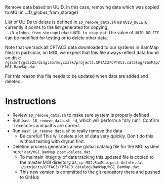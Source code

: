 Remove data based on UUID.  In this case, removing data which was copied to MGI
in ../D_globus_from_storage1

List of UUIDs to delete is defined in `10_remove_data.sh` as `UUID_DELETE`; currently
it points to the list generated for copying,
`../D_globus_from_storage1/dat/UUID_to_copy.dat`
The value of `UUID_DELETE` can be modified for testing or to delete other data.

Note that we track all CPTAC3 data downloaded to our systems in BamMap files; in particular,
on MGI, we expect that this file always reflect data found on disk:
`/gscmnt/gc2521/dinglab/mwyczalk/projects.CPTAC3/CPTAC3.catalog/BamMap/MGI.BamMap.dat`

For this reason this file needs to be updated when data are added and deleted.

# Instructions
* Review `10_remove_data.sh` to make sure system is properly defined
* Run `bash 10_remove_data.sh -d`, which will perform a "dry run".  Confirm
  it executes and paths are correct
* Run `bash 10_remove_data.sh` to really remove the data
  * Be careful!  This will delete a lot of data very quickly.  Don't do this without
    testing with dryrun first.
* Deletion process generates a new global catalog file for the MGI system here: 
    `dat/MGI.BamMap.post-delete.dat`
  * To maintain integrity of data tracking this updated file is copied to the
    master MGI directory as,
    `cp MGI.BamMap.post-delete.dat ~/projects/CPTAC3/CPTAC3.catalog/BamMap/MGI.BamMap.dat`
  * This new version is committed to the git repository there and pushed to GitHub


